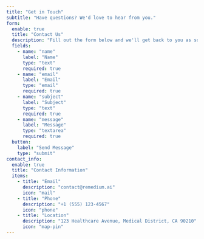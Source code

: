 ```yaml
---
title: "Get in Touch"
subtitle: "Have questions? We'd love to hear from you."
form:
  enable: true
  title: "Contact Us"
  description: "Fill out the form below and we'll get back to you as soon as possible."
  fields:
    - name: "name"
      label: "Name"
      type: "text"
      required: true
    - name: "email"
      label: "Email"
      type: "email"
      required: true
    - name: "subject"
      label: "Subject"
      type: "text"
      required: true
    - name: "message"
      label: "Message"
      type: "textarea"
      required: true
  button:
    label: "Send Message"
    type: "submit"
contact_info:
  enable: true
  title: "Contact Information"
  items:
    - title: "Email"
      description: "contact@remedium.ai"
      icon: "mail"
    - title: "Phone"
      description: "+1 (555) 123-4567"
      icon: "phone"
    - title: "Location"
      description: "123 Healthcare Avenue, Medical District, CA 90210"
      icon: "map-pin"
--- 
```

